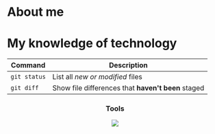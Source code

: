 # About me

# My knowledge of technology

| Command | Description |
| --- | --- |
| `git status` | List all *new or modified* files |
| `git diff` | Show file differences that **haven't been** staged |

### <div align="center"> Tools </div>

<p align="center">
<img src="https://skillicons.dev/icons?i=vercel,github,git,ps,vscode&theme=light&perline=4" />
</p>

</td></tr></table>



<!--
**ZimmerKevin/ZimmerKevin** is a ✨ _special_ ✨ repository because its `README.md` (this file) appears on your GitHub profile.

Here are some ideas to get you started:

- 🔭 I’m currently working on ...
- 🌱 I’m currently learning ...
- 👯 I’m looking to collaborate on ...
- 🤔 I’m looking for help with ...
- 💬 Ask me about ...
- 📫 How to reach me: ...
- 😄 Pronouns: ...
- ⚡ Fun fact: ...
-->
